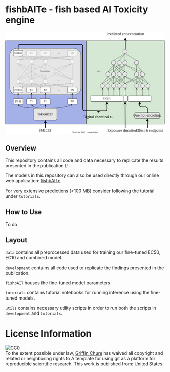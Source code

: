 # fishbAITe - fish based AI Toxicity engine
![](final_model.svg)
## Overview
This repository contains all code and data necessary to replicate the results presented in the publication L!.

The models in this repository can also be used directly through our online web application:
[fishbAITe](https://new-fishbait-app.herokuapp.com/)

For very extensive predictions (>100 MB) consider following the tutorial under `tutorials`.

## How to Use
To do

## Layout
`data` contains all preprocessed data used for training our fine-tuned EC50, EC10 and combined model.

`development` contains all code used to replicate the findings presented in the publication.

`fishbAIT` houses the fine-tuned model parameters

`tutorials` contains tutorial notebooks for running inference using the fine-tuned models.

`utils` contains necessary utility scripts in order to run both the scripts in `development` and `tutorials`.

# License Information

<p xmlns:dct="http://purl.org/dc/terms/" xmlns:vcard="http://www.w3.org/2001/vcard-rdf/3.0#">
  <a rel="license"
     href="http://creativecommons.org/publicdomain/zero/1.0/">
    <img src="http://i.creativecommons.org/p/zero/1.0/88x31.png" style="border-style: none;" alt="CC0" />
  </a>
  <br />
  To the extent possible under law,
  <a rel="dct:publisher"
     href="github.com/gchure/reproducible_research">
    <span property="dct:title">Griffin Chure</span></a>
  has waived all copyright and related or neighboring rights to
  <span property="dct:title">A template for using git as a platform for reproducible scientific research</span>.
This work is published from:
<span property="vcard:Country" datatype="dct:ISO3166"
      content="US" about="github.com/gchure/reproducible_research">
  United States</span>.
</p>